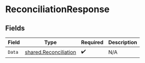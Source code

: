 # ReconciliationResponse


## Fields

| Field                                                                 | Type                                                                  | Required                                                              | Description                                                           |
| --------------------------------------------------------------------- | --------------------------------------------------------------------- | --------------------------------------------------------------------- | --------------------------------------------------------------------- |
| `Data`                                                                | [shared.Reconciliation](../../../pkg/models/shared/reconciliation.md) | :heavy_check_mark:                                                    | N/A                                                                   |